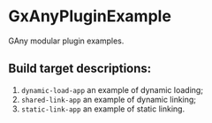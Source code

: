 # GxAnyPluginExample
GAny modular plugin examples. 

## Build target descriptions: 
1. `dynamic-load-app` an example of dynamic loading; 
2. `shared-link-app` an example of dynamic linking; 
3. `static-link-app` an example of static linking.
